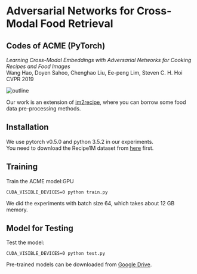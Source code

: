 # Adversarial Networks for Cross-Modal Food Retrieval
## Codes of ACME (PyTorch)
*Learning Cross-Modal Embeddings with Adversarial Networks for Cooking Recipes and Food Images*  
Wang Hao, Doyen Sahoo, Chenghao Liu, Ee-peng Lim, Steven C. H. Hoi   
CVPR 2019  

![outline](https://github.com/hwang1996/ACME/blob/master/imgs/cvpr_fig.png)

Our work is an extension of [im2recipe](https://github.com/torralba-lab/im2recipe-Pytorch), where you can borrow some food data pre-processing methods.

## Installation
We use pytorch v0.5.0 and python 3.5.2 in our experiments.  
You need to download the Recipe1M dataset from [here](http://im2recipe.csail.mit.edu/dataset) first.

## Training
Train the ACME model:GPU
```
CUDA_VISIBLE_DEVICES=0 python train.py 
```
We did the experiments with batch size 64, which takes about 12 GB memory.


## Model for Testing
Test the model:
```
CUDA_VISIBLE_DEVICES=0 python test.py
```
Pre-trained models can be downloaded from [Google Drive](https://drive.google.com/drive/folders/1svtpy-sD4pcaFfLGQNGaPIVjrKr-lhsT?usp=sharing). 
